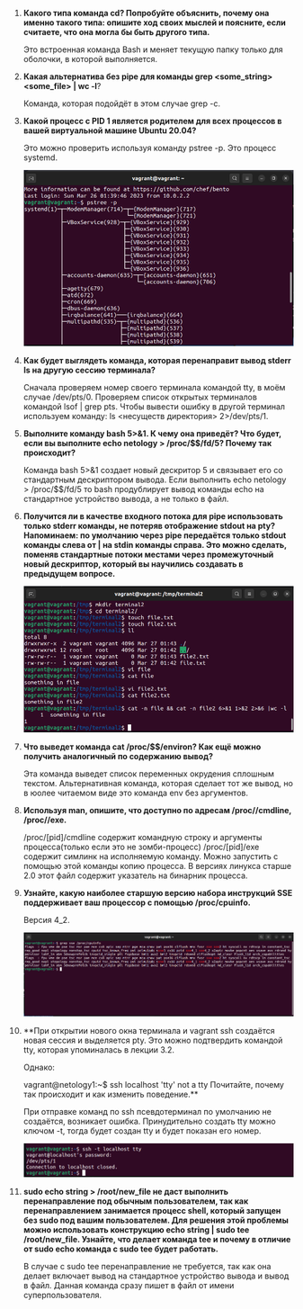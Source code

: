 1. **Какого типа команда cd? Попробуйте объяснить, почему она именно такого типа: опишите ход своих мыслей и поясните, если считаете, что она могла бы      быть    другого типа.**

   Это встроенная команда Bash и меняет текущую папку только для оболочки, в которой выполняется.

2. **Какая альтернатива без pipe для команды grep <some_string> <some_file> | wc -l**?
   
   Команда, которая подойдёт в этом случае grep <some string> <some file> -c.
  
3. **Какой процесс с PID 1 является родителем для всех процессов в вашей виртуальной машине Ubuntu 20.04?**
    
   Это можно проверить используя команду pstree -p. Это процесс systemd.
   
   ![terminal 2-3](/terminal2-3.png)
  
4. **Как будет выглядеть команда, которая перенаправит вывод stderr ls на другую сессию терминала?**
  
   Сначала проверяем номер своего терминала командой tty, в моём случае /dev/pts/0.
   Проверяем список открытых терминалов командой lsof | grep pts.
   Чтобы вывести ошибку в другой терминал используем команду: ls <несуществ директория> 2>/dev/pts/1.
  
7. **Выполните команду bash 5>&1. К чему она приведёт? Что будет, если вы выполните echo netology > /proc/$$/fd/5? Почему так происходит?**
  
   Команда bash 5>&1 создает новый дескритор 5 и связывает его со стандартным дескриптором вывода. Если выполнить echo netology > /proc/$$/fd/5 то            bash продублирует вывод команды echo на стандартное устройство вывода, а не только в файл.
  
8. **Получится ли в качестве входного потока для pipe использовать только stderr команды, не потеряв отображение stdout на pty?
   Напоминаем: по умолчанию через pipe передаётся только stdout команды слева от | на stdin команды справа. Это можно сделать, поменяв стандартные потоки    местами через промежуточный новый дескриптор, который вы научились создавать в предыдущем вопросе.**
   
   ![terminal 2-8](/terminal2-8.png)
   
9. **Что выведет команда cat /proc/$$/environ? Как ещё можно получить аналогичный по содержанию вывод?**
  
   Эта команда выведет список переменных окрудения сплошным текстом. Альтернативная команда, которая сделает тот же вывод, но в юолее читаемом виде это        команда env без аргументов.
  
10. **Используя man, опишите, что доступно по адресам /proc/<PID>/cmdline, /proc/<PID>/exe.**
  
    /proc/[pid]/cmdline содержит командную строку и аргументы процесса(только если это не зомби-процесс) 
    /proc/[pid]/exe содержит симлинк на исполняемую команду. Можно запустить с помощью этой команды копию процесса. В версиях линукса старше 2.0 этот           файл содержит указатель на бинарник процесса.
  
11. **Узнайте, какую наиболее старшую версию набора инструкций SSE поддерживает ваш процессор с помощью /proc/cpuinfo.**
  
    Версия 4_2.
   
    ![terminal 2-11](/terminel2-11.png)
  
12. **При открытии нового окна терминала и vagrant ssh создаётся новая сессия и выделяется pty.
    Это можно подтвердить командой tty, которая упоминалась в лекции 3.2.

    Однако:

    vagrant@netology1:~$ ssh localhost 'tty'
    not a tty
    Почитайте, почему так происходит и как изменить поведение.**
  
    При отправке команд по ssh псевдотерминал по умолчанию не создаётся, возникает ошибка. Принудительно создать tty можно ключом -t, тогда будет создан     tty и будет показан его номер.
   
    ![terminal 2-12](/terminal2-12.png)
  
 14. **sudo echo string > /root/new_file не даст выполнить перенаправление под обычным пользователем, так как перенаправлением занимается процесс shell,        который запущен без sudo под вашим пользователем. Для решения этой проблемы можно использовать конструкцию echo string | sudo tee /root/new_file.        Узнайте, что делает команда tee и почему в отличие от sudo echo команда с sudo tee будет работать.**
  
     В случае с sudo tee перенаправление не требуется, так как она делает включает вывод на стандартное устройство вывода и вывод в файл. Данная команда      сразу пишет в файл от имени суперпользователя.
